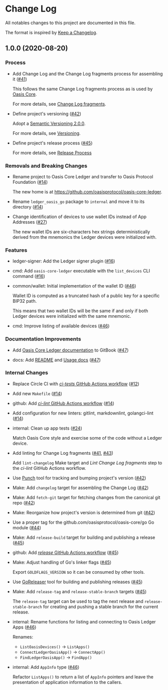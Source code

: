 # Change Log

All notables changes to this project are documented in this file.

The format is inspired by [Keep a Changelog].

[Keep a Changelog]: https://keepachangelog.com/en/1.0.0/

<!-- markdownlint-disable no-duplicate-heading -->

<!-- NOTE: towncrier will not alter content above the TOWNCRIER line below. -->

<!-- TOWNCRIER -->

## 1.0.0 (2020-08-20)

### Process

- Add Change Log and the Change Log fragments process for assembling it
  ([#41](https://github.com/oasisprotocol/oasis-core-ledger/issues/41))

  This follows the same Change Log fragments process as is used by [Oasis Core].

  For more details, see [Change Log fragments].

  [Oasis Core]: https://github.com/oasisprotocol/oasis-core
  [Change Log fragments]: .changelog/README.md

- Define project's versioning
  ([#42](https://github.com/oasisprotocol/oasis-core-ledger/issues/42))

  Adopt a [Semantic Versioning 2.0.0].

  For more details, see [Versioning].

  [Semantic Versioning 2.0.0]: https://semver.org/spec/v2.0.0.html
  [Versioning]: README.md#versioning

- Define project's release process
  ([#45](https://github.com/oasisprotocol/oasis-core-ledger/issues/45))

  For more details, see [Release Process]

  [Release Process]: docs/release-process.md

### Removals and Breaking Changes

- Rename project to Oasis Core Ledger and transfer to Oasis Protocol Foundation
  ([#14](https://github.com/oasisprotocol/oasis-core-ledger/issues/14))

  The new home is at <https://github.com/oasisprotocol/oasis-core-ledger>.

- Rename `ledger_oasis_go` package to `internal` and move it to its directory
  ([#14](https://github.com/oasisprotocol/oasis-core-ledger/issues/14))

- Change identification of devices to use wallet IDs instead of App Addresses
  ([#27](https://github.com/oasisprotocol/oasis-core-ledger/issues/27))

  The new wallet IDs are six-characters hex strings deterministically derived
  from the mnemonics the Ledger devices were initialized with.

### Features

- ledger-signer: Add the Ledger signer plugin
  ([#16](https://github.com/oasisprotocol/oasis-core-ledger/issues/16))

- cmd: Add `oasis-core-ledger` executable with the `list_devices` CLI command
  ([#16](https://github.com/oasisprotocol/oasis-core-ledger/issues/16))

- common/wallet: Initial implementation of the wallet ID
  ([#46](https://github.com/oasisprotocol/oasis-core-ledger/issues/46))

  Wallet ID is computed as a truncated hash of a public key for a specific BIP32
  path.

  This means that two wallet IDs will be the same if and only if both Ledger
  devices were initialized with the same mnemonic.

- cmd: Improve listing of available devices
  ([#46](https://github.com/oasisprotocol/oasis-core-ledger/issues/46))

### Documentation Improvements

- Add [Oasis Core Ledger documentation] to GitBook
  ([#47](https://github.com/oasisprotocol/oasis-core-ledger/issues/47))

  [Oasis Core Ledger documentation]: https://docs.oasis.dev/oasis-core-ledger/

- docs: Add [README] and [Usage docs]
  ([#47](https://github.com/oasisprotocol/oasis-core-ledger/issues/47))

  [README]: docs/README.md
  [Usage docs]: docs/README.md#usage

### Internal Changes

- Replace Circle CI with [*ci-tests* GitHub Actions workflow]
  ([#12](https://github.com/oasisprotocol/oasis-core-ledger/issues/12))

  <!-- markdownlint-disable line-length -->
  [*ci-tests* GitHub Actions workflow]:
    https://github.com/oasisprotocol/oasis-core-ledger/actions?query=workflow:ci-tests
  <!-- markdownlint-enable line-length -->
  <!--
  gitlint-ignore: body-max-line-length
  -->

- Add new `Makefile`
  ([#14](https://github.com/oasisprotocol/oasis-core-ledger/issues/14))

- github: Add [*ci-lint* GitHub Actions workflow]
  ([#14](https://github.com/oasisprotocol/oasis-core-ledger/issues/14))

  <!-- markdownlint-disable line-length -->
  [*ci-lint* GitHub Actions workflow]:
    https://github.com/oasisprotocol/oasis-core-ledger/actions?query=workflow:ci-lint
  <!-- markdownlint-enable line-length -->
  <!--
  gitlint-ignore: body-max-line-length
  -->

- Add configuration for new linters: gitlint, markdownlint, golangci-lint
  ([#14](https://github.com/oasisprotocol/oasis-core-ledger/issues/14))

- internal: Clean up app tests
  ([#24](https://github.com/oasisprotocol/oasis-core-ledger/issues/24))

  Match Oasis Core style and exercise some of the code without a Ledger device.

- Add linting for Change Log fragments
  ([#41](https://github.com/oasisprotocol/oasis-core-ledger/issues/41),
   [#43](https://github.com/oasisprotocol/oasis-core-ledger/issues/43))

  Add `lint-changelog` Make target and *Lint Change Log fragments* step to the
  *ci-lint* GitHub Actions workflow.

- Use [Punch] tool for tracking and bumping project's version
  ([#42](https://github.com/oasisprotocol/oasis-core-ledger/issues/42))

  [Punch]: https://github.com/lgiordani/punch

- Make: Add `changelog` target for assembling the Change Log
  ([#42](https://github.com/oasisprotocol/oasis-core-ledger/issues/42))

- Make: Add `fetch-git` target for fetching changes from the canonical git repo
  ([#42](https://github.com/oasisprotocol/oasis-core-ledger/issues/42))

- Make: Reorganize how project's version is determined from git
  ([#42](https://github.com/oasisprotocol/oasis-core-ledger/issues/42))

- Use a proper tag for the github.com/oasisprotocol/oasis-core/go Go module
  ([#44](https://github.com/oasisprotocol/oasis-core-ledger/issues/44))

- Make: Add `release-build` target for building and publishing a release
  ([#45](https://github.com/oasisprotocol/oasis-core-ledger/issues/45))

- github: Add [*release* GitHub Actions workflow]
  ([#45](https://github.com/oasisprotocol/oasis-core-ledger/issues/45))

  <!-- markdownlint-disable line-length -->
  [*release* GitHub Actions workflow]:
    https://github.com/oasisprotocol/oasis-core-ledger/actions?query=workflow:release
  <!-- markdownlint-enable line-length -->
  <!--
  gitlint-ignore: body-max-line-length
  -->

- Make: Adjust handling of Go's linker flags
  ([#45](https://github.com/oasisprotocol/oasis-core-ledger/issues/45))

  Export `GOLDFLAGS_VERSION` so it can be consumed by other tools.

- Use [GoReleaser] tool for building and publishing releases
  ([#45](https://github.com/oasisprotocol/oasis-core-ledger/issues/45))

  [GoReleaser]: https://goreleaser.com/

- Make: Add `release-tag` and `release-stable-branch` targets
  ([#45](https://github.com/oasisprotocol/oasis-core-ledger/issues/45))

  The `release-tag` target can be used to tag the next release and
  `release-stable-branch` for creating and pushing a stable branch for the
  current release.

- internal: Rename functions for listing and connecting to Oasis Ledger Apps
  ([#46](https://github.com/oasisprotocol/oasis-core-ledger/issues/46))

  Renames:

  - `ListOasisDevices()` -> `ListApps()`
  - `ConnectLedgerOasisApp()` -> `ConnectApp()`
  - `FindLedgerOasisApp()` -> `FindApp()`

- internal: Add `AppInfo` type
  ([#46](https://github.com/oasisprotocol/oasis-core-ledger/issues/46))

  Refactor `ListApps()` to return a list of `AppInfo` pointers and leave the
  presentation of application information to the callers.

